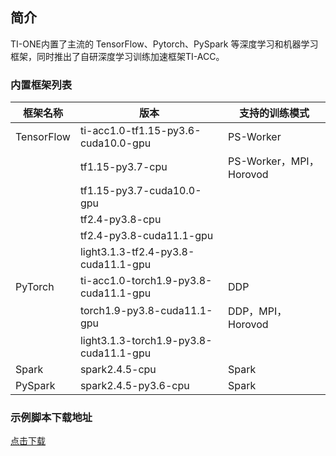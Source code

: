 ## 简介

TI-ONE内置了主流的 TensorFlow、Pytorch、PySpark 等深度学习和机器学习框架，同时推出了自研深度学习训练加速框架TI-ACC。

### 内置框架列表

| 框架名称   | 版本                                   | 支持的训练模式          |
| ---------- | -------------------------------------- | ----------------------- |
| TensorFlow | ti-acc1.0-tf1.15-py3.6-cuda10.0-gpu    | PS-Worker               |
|            | tf1.15-py3.7-cpu                       | PS-Worker，MPI，Horovod |
|            | tf1.15-py3.7-cuda10.0-gpu              |                         |
|            | tf2.4-py3.8-cpu                        |                         |
|            | tf2.4-py3.8-cuda11.1-gpu               |                         |
|            | light3.1.3-tf2.4-py3.8-cuda11.1-gpu    |                         |
| PyTorch    | ti-acc1.0-torch1.9-py3.8-cuda11.1-gpu  | DDP                     |
|            | torch1.9-py3.8-cuda11.1-gpu            | DDP，MPI，Horovod       |
|            | light3.1.3-torch1.9-py3.8-cuda11.1-gpu |                         |
| Spark      | spark2.4.5-cpu                         | Spark                   |
| PySpark    | spark2.4.5-py3.6-cpu                   | Spark                   |

### 示例脚本下载地址

[点击下载](https://demo-1256580188.cos.ap-guangzhou.myqcloud.com/%E4%BB%BB%E5%8A%A1%E5%BC%8F%E5%BB%BA%E6%A8%A1%E7%A4%BA%E4%BE%8B%E8%84%9A%E6%9C%AC%E9%9B%86%E5%90%88/TI-ONE%E7%A4%BA%E4%BE%8B%E8%84%9A%E6%9C%AC.zip)
